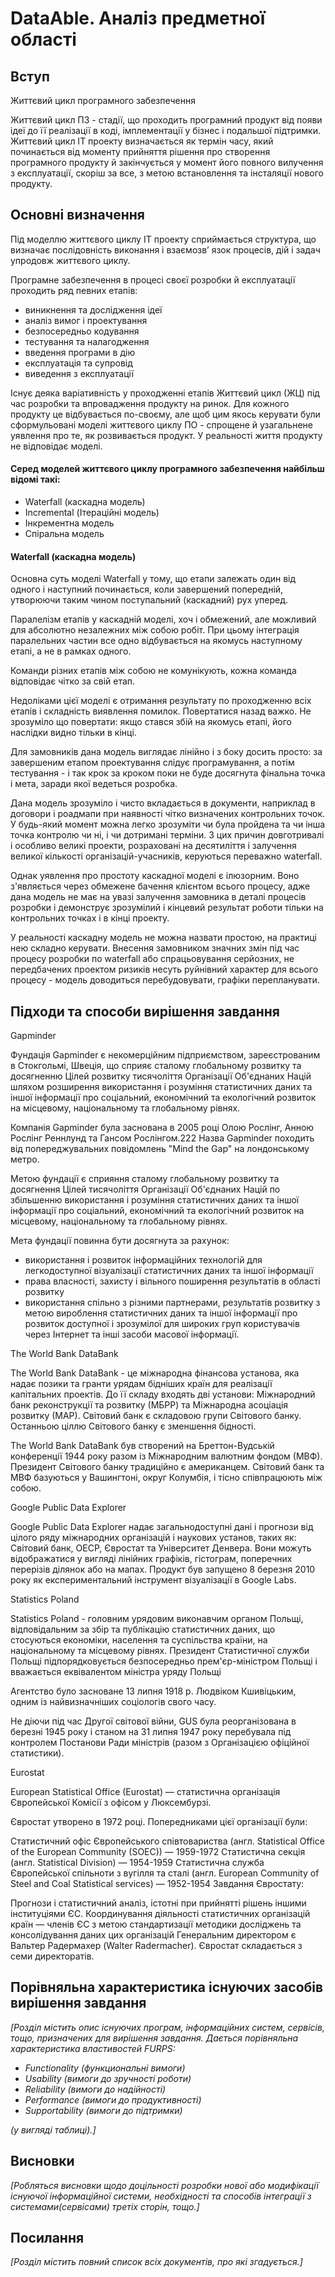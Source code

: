 # DataAble. Аналіз предметної області

## Вступ

Життєвий цикл програмного забезпечення

Життєвий цикл ПЗ - стадії, що проходить програмний продукт від появи ідеї 
до її реалізації в коді, імплементації у бізнес і подальшої підтримки. 
Життєвий цикл ІТ проекту визначається як термін часу, який починається від моменту прийняття 
рішення про створення програмного продукту й закінчується у момент 
його повного вилучення з експлуатації, скоріш за все, 
з метою встановлення та інсталяції нового продукту. 



## Основні визначення

Під моделлю життєвого циклу ІТ проекту сприймається структура, що визначає послідовність виконання і взаємозв’
язок процесів, дій і задач упродовж життєвого циклу.

Програмне забезпечення в процесі своєї розробки й експлуатації проходить ряд певних етапів:

  - виникнення та дослідження ідеї
  - аналіз вимог i проектування
  - безпосередньо кодування
  - тестування та налагодження
  - введення програми в дію
  - експлуатація та супровід
  - виведення з експлуатації
  
Існує деяка варіативність у проходженні етапів Життєвий цикл (ЖЦ) під час розробки 
та впровадження продукту на ринок. Для кожного продукту 
це відбувається по-своєму, але щоб цим якось керувати були сформульовані 
моделі життєвого циклу ПО - спрощене й узагальнене уявлення про те, 
як розвивається продукт. 
У реальності життя продукту не відповідає моделі.

<h4>Серед моделей життєвого циклу програмного забезпечення найбільш відомі такі:</h4>

  - Waterfall (каскадна модель)
  - Incremental (Ітераційні модель)
  - Інкрементна модель
  - Спіральна модель

<h4>Waterfall (каскадна модель) </h4>

Основна суть моделі Waterfall у тому, що етапи залежать один від одного 
і наступний починається, коли завершений попередній, утворюючи таким чином
 поступальний (каскадний) рух уперед.

Паралелізм етапів у каскадній моделі, хоч і обмежений, 
але можливий для абсолютно незалежних між собою робіт. 
При цьому інтеграція паралельних частин все одно відбувається на якомусь 
наступному етапі, а не в рамках одного.

Команди різних етапів між собою не комунікують, 
кожна команда відповідає чітко за свій етап.

Недоліками цієї моделі є отримання результату по проходженню всіх етапів 
і складність виявлення помилок. Повертатися назад важко. Не зрозуміло 
що повертати: якщо стався збій на якомусь етапі, його наслідки видно тільки 
в кінці.

Для замовників дана модель виглядає лінійно і з боку досить просто: 
за завершеним етапом проектування слідує програмування, 
а потім тестування - і так крок за кроком поки не буде досягнута фінальна 
точка і мета, заради якої ведеться розробка.

Дана модель зрозуміло і чисто вкладається в документи, 
наприклад в договори і роадмапи при наявності чітко визначених 
контрольних точок. У будь-який момент можна легко зрозуміти чи була пройдена 
та чи інша точка контролю чи ні, і чи дотримані терміни. 
З цих причин довготривалі і особливо великі проекти, розраховані 
на десятиліття і залучення великої кількості організацій-учасників, 
керуються переважно waterfall.

Однак уявлення про простоту каскадної моделі є ілюзорним. 
Воно з'являється через обмежене бачення клієнтом всього процесу, 
адже дана модель не має на увазі залучення замовника 
в деталі процесів розробки і демонструє зрозумілий і кінцевий результат 
роботи тільки на контрольних точках і в кінці проекту.

У реальності каскадну модель не можна назвати простою, 
на практиці нею складно керувати. Внесення замовником значних змін під час 
процесу розробки по waterfall або спрацьовування серйозних, не передбачених
проектом ризиків несуть руйнівний характер для всього процесу - модель 
доводиться перебудовувати, графіки перепланувати.


## Підходи та способи вирішення завдання

<p>Gapminder</p> Фундація Gapminder є некомерційним підприємством, зареєстрованим в Стокгольмі, Швеція, що сприяє сталому глобальному розвитку та досягненню Цілей розвитку тисячоліття Організації Об'єднаних Націй шляхом розширення використання і розуміння статистичних даних та іншої інформації про соціальний, економічний та екологічний розвиток на місцевому, національному та глобальному рівнях.

Компанія Gapminder була заснована в 2005 році Олою Рослінг, Анною Рослінг Реннлунд та Гансом Рослінгом.222 Назва Gapminder походить від попереджувальних повідомлень "Mind the Gap" на лондонському метро.

Метою фундації є сприяння сталому глобальному розвитку та досягнення Цілей тисячоліття Організації Об'єднаних Націй по збільшенню використання і розуміння статистичних даних та іншої інформації про соціальний, економічний та екологічний розвиток на місцевому, національному та глобальному рівнях.

Мета фундації повинна бути досягнута за рахунок:

- використання і розвиток інформаційних технологій для легкодоступної візуалізації статистичних даних та іншої інформації
- права власності, захисту і вільного поширення результатів в області розвитку
- використання спільно з різними партнерами, результатів розвитку з метою вироблення статистичних даних та іншої інформації про розвиток доступної і зрозумілої для широких груп користувачів через Інтернет та інші засоби масової інформації.
 
<p>The World Bank DataBank</p> The World Bank DataBank - це міжнародна фінансова установа, яка надає позики та гранти урядам бідніших країн для реалізації капітальних проектів. До її складу входять дві установи: Міжнародний банк реконструкції та розвитку (МБРР) та Міжнародна асоціація розвитку (МАР). Світовий банк є складовою групи Світового банку. Останньою ціллю Світового банку є зменшення бідності.

The World Bank DataBank був створений на Бреттон-Вудській конференції 1944 року разом із Міжнародним валютним фондом (МВФ). Президент Світового банку традиційно є американцем. Світовий банк та МВФ базуються у Вашингтоні, округ Колумбія, і тісно співпрацюють між собою.

<p>Google Public Data Explorer</p> Google Public Data Explorer надає загальнодоступні дані і  прогнози від цілого ряду міжнародних організацій і наукових установ, таких як:  Світовий банк, ОЕСР, Євростат та Університет Денвера. Вони можуть відображатися у вигляді лінійних графіків, гістограм, поперечних перерізів ділянок або на мапах. Продукт був запущено 8 березня 2010 року як експериментальний інструмент візуалізації в Google Labs.

<p>Statistics Poland</p> Statistics Poland - головним урядовим виконавчим органом Польщі, відповідальним за збір та публікацію статистичних даних, що стосуються економіки, населення та суспільства країни, на національному та місцевому рівнях. Президент Статистичної служби Польщі підпорядковується безпосередньо прем'єр-міністром Польщі і вважається еквівалентом міністра уряду Польщі

Агентство було засноване 13 липня 1918 р. Людвіком Кшивіцьким, одним із найвизначніших соціологів свого часу.

Не діючи під час Другої світової війни, GUS була реорганізована в березні 1945 року і станом на 31 липня 1947 року перебувала під контролем Постанови Ради міністрів (разом з Організацією офіційної статистики).

<p>Eurostat</p> European Statistical Office (Eurostat) — статистична організація Європейської Комісії з офісом у Люксембурзі.

Євростат утворено в 1972 році. Попередниками цієї організації були:

Статистичний офіс Європейського співтовариства (англ. Statistical Office of the European Community (SOEC)) — 1959-1972
Статистична секція (англ. Statistical Division) — 1954-1959
Статистична служба Європейської спільноти з вугілля та сталі (англ. European Community of Steel and Coal Statistical services) — 1952-1954
Завдання Євростату:

Прогнози і статистичний аналіз, істотні при прийнятті рішень іншими інституціями ЄС.
Координування діяльності статистичних організацій країн — членів ЄС з метою стандартизації методики досліджень та консолідування даних цих організацій
Генеральним директором є Вальтер Радермахер (Walter Radermacher). Євростат складається з семи директоратів.

## Порівняльна характеристика існуючих засобів вирішення завдання

*[Розділ містить опис існуючих програм, інформаційних систем, сервісів, тощо, призначених для вирішення 
завдання. Дається порівняльна характеристика властивостей FURPS:*
- *Functionality (функциональні вимоги)*
- *Usability (вимоги до зручності роботи)*
- *Reliability (вимоги до надійності)*
- *Performance (вимоги до продуктивності)*
- *Supportability (вимоги до підтримки)*

 *(у вигляді таблиці).]*

## Висновки

*[Робляться висновки щодо доцільності розробки нової або модифікації існуючої інформаційної системи, необхідності та способів інтеграції з системами(сервісами) третіх сторін, тощо.]*

## Посилання

*[Розділ містить повний список всіх документів, про які згадується.]*
